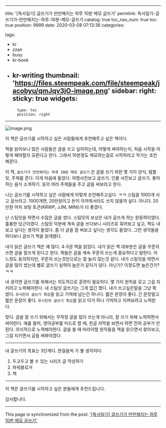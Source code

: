 
---
title: '[독서일기] 글쓰기가 만만해지는 하루 10분 메모 글쓰기'
permlink: 독서일기-글쓰기가-만만해지는-하루-10분-메모-글쓰기
catalog: true
toc_nav_num: true
toc: true
position: 9999
date: 2020-03-08 07:13:36
categories:

tags:
- kr
- zzan
- busy
- kr-book
- kr-writing
thumbnail: 'https://files.steempeak.com/file/steempeak/jacobyu/qmJqv3jO-image.png'
sidebar:
    right:
        sticky: true
widgets:
    -
        type: toc
        position: right
---


![image.png](https://files.steempeak.com/file/steempeak/jacobyu/qmJqv3jO-image.png)

이 책은 글쓰기를 시작하고 싶은 사람들에게 추천해주고 싶은 책이다.

책을 읽어보니 많은 사람들은 글을 쓰고 싶어하는데, 어떻게 써야하는지, 처음 시작을 어떻게 해야할지 모른다고 한다. 그래서 10분정도 메모하는걸로 시작하라고 작가는 조언해준다. 

이 책, `글쓰기가 만만해지는 하루 10분 메모 글쓰기` 은 글을 쓰기 위한 몇 가지 양식, 템플릿, 주제를 준다. 이게 마음에 들었다. 여행사진보고 글쓰기. 인물 사진보고 글쓰기. 좋아하는 음식 소개하기. 등의 여러 주제들을 주고 글을 써보라고 한다. 

나는 글쓰기를 시작하고 싶은 사람에게 이렇게 조언해주고싶다. ㅋㅋ 스팀을 1000개 사고 글쓰라고. 1000개면, 20만원이고 돈이 아까워서라도 쓰지 않을까 싶다. 아니다. 20만원 어치 보팅 토큰(KRWP, JJM, MINI)가 더 좋겠다.

난 스팀잇을 하면서 수많은 글을 썼다. 스팀잇의 보상은 내가 글쓰게 하는 원동력이였다. 훌륭한 당근이였다. 스팀잇 덕분에 계속 글을 쓰다보니 시리즈로 묶어보고 싶고, 책도 내보고 싶다는 생각이 들었다. 좀 더 글을 잘 써보고 싶다는 생각도 들었다. 그런 생각들을 하다보니 글쓰기 책을 읽게됐다.

내가 읽은 글쓰기 책은 꽤 많다. 4-5권 책을 읽었다. 내가 읽은 책 대부분은 글을 꾸준히 쓰면 글을 잘쓰게 된다고 한다. 책들은 글을 계속 꾸준히 쓰는게 중요하다고 말한다. 어느정도 동의하지만, 꾸준히 쓰는것만으로는 잘 늘지 않는것 같다. 내가 스팀잇을 하면서 글을 많이 썼는데 별로 글쓰기 실력이 늘은거 같지가 않다. 아닌가? 이정도면 늘은건가? ㅋㅋ

내 생각엔 글쓰기를 위해서는 의도적으로 훈련이 필요하다. 몇 가지 원칙을 갖고 그걸 지키려고 노력해야한다. 내 스팀잇 글쓰기는 그게 없긴 했다. 내가 쓰고싶은말을 그냥 쭉 썼다. `유시민의 글쓰기 특강`을 읽고 기억에 남는건 하나다. 짧은 문장이 좋다. 긴 문장말고 짧은 문장이 좋다. `유시민의 글쓰기 특강`을 읽고 이거 하나 기억하고 지켜보려고 노력한다.

맞다. 글을 잘 쓰기 위해서는 무작정 글을 많이 쓰는게 아니라, 잘 쓰기 위해 노력하면서 써야한다. 예를 들어, 영어공부를 미드로 할 때, 한글 자막을 보면서 하면 전혀 공부가 안된다. 의식적으로 노력해야한다. 글을 쓸 때 따라야할 원칙들을 책을 읽으면서 찾아보고, 그걸 지키면서 글을 써봐야겠다.




---

내 글쓰기의 목표는 3단계다. 한걸음씩 가 볼 생각이다.

1. 두고두고 볼 수 있는 시리즈 글 작성하기
2. 파워블로거
3. 책


---


이 책은 글쓰기를 시작하고 싶은 분들에게 추천드립니다.

감사합니다.

- - -

This page is synchronized from the post: ['[독서일기] 글쓰기가 만만해지는 하루 10분 메모 글쓰기'](https://steempeak.com/@jacobyu/10)
